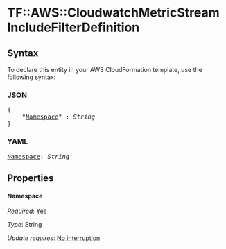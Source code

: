 # TF::AWS::CloudwatchMetricStream IncludeFilterDefinition

## Syntax

To declare this entity in your AWS CloudFormation template, use the following syntax:

### JSON

<pre>
{
    "<a href="#namespace" title="Namespace">Namespace</a>" : <i>String</i>
}
</pre>

### YAML

<pre>
<a href="#namespace" title="Namespace">Namespace</a>: <i>String</i>
</pre>

## Properties

#### Namespace

_Required_: Yes

_Type_: String

_Update requires_: [No interruption](https://docs.aws.amazon.com/AWSCloudFormation/latest/UserGuide/using-cfn-updating-stacks-update-behaviors.html#update-no-interrupt)

